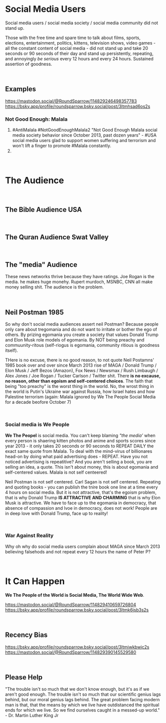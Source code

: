 # Social Media Users

Social media users / social media society / social media community did not stand up.

Those with the free time and spare time to talk about films, sports, elections, entertainment, politics, kittens, television shows, video games - all the constant content of social media - did not stand up and take 20 seconds or 90 seconds of their day and stand up persistently, repeating, and annoyingly *be serious* every 12 hours and every 24 hours. Sustained assertion of goodness.

&nbsp;

## Examples

https://mastodon.social/@RoundSparrow/114829246498357783   
https://bsky.app/profile/roundsparrow.bsky.social/post/3ltmhsad6os2s

### Not Good Enough: Malala

1. #AntiMalala #NotGoodEnoughMalala2 "Not Good Enough Malala social media society behavior since October 2013, past dozen years" - #USA social media users glad to support women suffering and terrorism and won't lift a finger to promote #Malala constantly.
2. 

&nbsp;

# The Audience

&nbsp;

## The Bible Audience USA 

&nbsp;

## The Quran Audience Swat Valley

&nbsp;

## The "media" Audience

These news networks thrive because they have ratings. Joe Rogan is the media. he makes huge monehy. Rupert murdoch, MSNBC, CNN all make money selling shit. The audience is the problem.

&nbsp;

## Neil Postman 1985

So why don't social media audiences assert neil Postman? Because people only care about tregomania and do not want to irritate or bother the ego of others. By prizing egomania you create a society that values Donald Trump and Elon Musk role models of egomania. By NOT being preachy and commuunity-ritous (self-riogus is egomania, community ritious is goodness itself).

THere is no excuse, there is no good reason, to not quote Neil Postamns' 1985 book over and over since March 2013 rise of MAGA / Donald Trump / Elon Musk / Jeff Bezos (Amazon), Fox News / Newsmax / Rush Limbaugh / Alex Jones / Joe Rogan / Tucker Carlson / Twitter shit. There **is no excause, no reason, other than egoism and self-centered choices**. The faith that being "too preachy" is the worst thing in the world. No, the wrost thing in the world is Putin's Ukraine war against Russia, how Israel hates and how Palestine terrorism (again: Malala ignored by We The People Social Media for a decade beofore October 7)

&nbsp;

### Social media is We People

**We The Peopel** is social media. You can't keep blaming *"the media'* when every person is shaering kitten photos and anime and sports scores since year 2013 - it only takes 20 seconds or 90 seconds to REPEAT DAILY the exact same quote from Malala. To deal with the mind-virus of billionares head-on by doing what paid advertising does - REPEAT. Have you not noticed advertising is repeatitive? And you aren't selling a book, you are selling an idea, a quote. This isn't about money, this is about egomania and self-centered values. Malala is not self centeered!

Neil Postman is not self centered. Carl Sagan is not self centered. Repeating and quoting books - you can publish the tnire book one line at a time every 4 hours on social media. But it is not attractive, that's the egoism problem, that is why Donald Trump **IS ATTRACTIVE AND CHARMING** that is why Elon Musk is attractive. We have to face up to the egomania in democracy, that absence of compassion and lvoe in democracy, does not work! People are in deep love with Donald Trump, face up to reality!

&nbsp;

### War Against Reality

Why oh why do social media users complain about MAGA since March 2013 believing falsehods and not repeat every 12 hours the name of Peter P?

&nbsp;

# It Can Happen

**We The People of the World is Social Media, The World Wide Web**.

https://mastodon.social/@RoundSparrow/114829410659726804   
https://bsky.app/profile/roundsparrow.bsky.social/post/3ltmk6jsb3s2s

&nbsp;

## Recency Bias

https://bsky.app/profile/roundsparrow.bsky.social/post/3ltmjwkbwjc2s  
https://mastodon.social/@RoundSparrow/114829390145529580 

&nbsp;

## Please Help

"The trouble isn't so much that we don't know enough, but it's as if we aren't good enough. The trouble isn't so much that our scientific genius lags behind, but our moral genius lags behind. The great problem facing modern man is that, that the means by which we live have outdistanced the spiritual ends for which we live. So we find ourselves caught in a messed-up world." - Dr. Martin Luther King Jr
